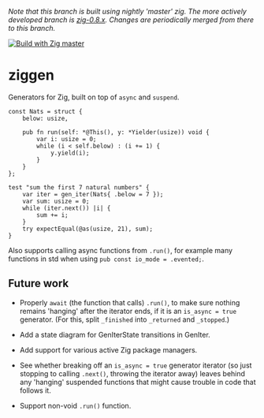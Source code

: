 _Note that this branch is built using nightly 'master' zig.
The more actively developed branch is
[zig-0.8.x](https://github.com/marnix/zigmmverify/tree/zig-0.8.x).
Changes are periodically merged from there to this branch._

[![Build with Zig master](https://github.com/marnix/ziggen/workflows/Build%20with%20zig%20master/badge.svg?branch=main)](https://github.com/marnix/ziggen/actions?query=branch%3Amain)

# ziggen

Generators for Zig, built on top of `async` and `suspend`.

```zig
const Nats = struct {
    below: usize,

    pub fn run(self: *@This(), y: *Yielder(usize)) void {
        var i: usize = 0;
        while (i < self.below) : (i += 1) {
            y.yield(i);
        }
    }
};

test "sum the first 7 natural numbers" {
    var iter = gen_iter(Nats{ .below = 7 });
    var sum: usize = 0;
    while (iter.next()) |i| {
        sum += i;
    }
    try expectEqual(@as(usize, 21), sum);
}
```

Also supports calling async functions from `.run()`,
for example many functions in std
when using `pub const io_mode = .evented;`.

## Future work

* Properly `await` (the function that calls) `.run()`,
  to make sure nothing remains 'hanging' after the iterator ends,
  if it is an `is_async = true` generator.
  (For this, split `_finished` into `_returned` and `_stopped`.)

* Add a state diagram for GenIterState transitions in GenIter.

* Add support for various active Zig package managers.

* See whether breaking off an `is_async = true` generator iterator
  (so just stopping to calling `.next()`, throwing the iterator away)
  leaves behind any 'hanging' suspended functions
  that might cause trouble in code that follows it.

* Support non-void `.run()` function.
